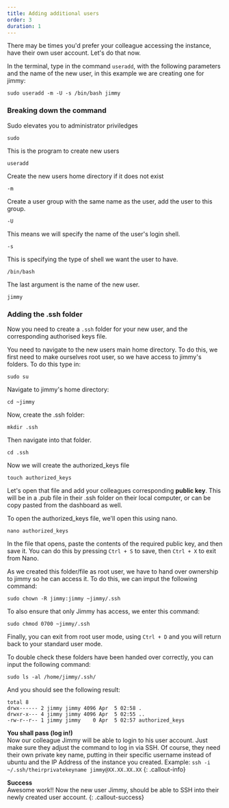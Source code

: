 ```yaml
---
title: Adding additional users
order: 3
duration: 1
---
```


There may be times you'd prefer your colleague accessing the instance, have their own user account.
Let's do that now.

In the terminal, type in the command `useradd`, with the following parameters and the name of the new user, in this example we are creating one for jimmy:
```
sudo useradd -m -U -s /bin/bash jimmy
```
### Breaking down the command

Sudo elevates you to administrator priviledges
```
sudo
```

This is the program to create new users

```
useradd
```

Create the new users home directory if it does not exist
```
-m
```

Create a user group with the same name as the user, add the user to this group.
```
-U
```

This means we will specify the name of the user's login shell.
```
-s
```

This is specifying the type of shell we want the user to have.
```
/bin/bash
```

The last argument is the name of the new user.
```
jimmy
```
### Adding the .ssh folder

Now you need to create a `.ssh` folder for your new user, and the corresponding authorised keys file.

You need to navigate to the new users main home directory. To do this, we first need to make ourselves root user, so we have access to jimmy's folders. To do this type in:

```
sudo su
```
Navigate to jimmy's home directory:
```
cd ~jimmy
```
Now, create the .ssh folder:
```
mkdir .ssh
```
Then navigate into that folder.
```
cd .ssh
```
Now we will create the authorized_keys file
```
touch authorized_keys
```
Let's open that file and add your colleagues corresponding **public key**. This will be in a .pub file in their .ssh folder on their local computer, or can be copy pasted from the dashboard as well.

To open the authorized_keys file, we'll open this using nano.
```
nano authorized_keys
```
In the file that opens, paste the contents of the required public key, and then save it. You can do this by pressing `Ctrl + S` to save, then `Ctrl + X` to exit from Nano.

As we created this folder/file as root user, we have to hand over ownership to jimmy so he can access it. To do this, we can imput the following command:
```
sudo chown -R jimmy:jimmy ~jimmy/.ssh
```
To also ensure that only Jimmy has access, we enter this command:
```
sudo chmod 0700 ~jimmy/.ssh
```

Finally, you can exit from root user mode, using `Ctrl + D` and you will return back to your standard user mode.

To double check these folders have been handed over correctly, you can input the following command:
```
sudo ls -al /home/jimmy/.ssh/
```
And you should see the following result:
```
total 8
drwx------ 2 jimmy jimmy 4096 Apr  5 02:58 .
drwxr-x--- 4 jimmy jimmy 4096 Apr  5 02:55 ..
-rw-r--r-- 1 jimmy jimmy    0 Apr  5 02:57 authorized_keys
```

**You shall pass (log in!)**  
Now our colleague Jimmy will be able to login to his user account. Just make sure they adjust the command to log in via SSH. Of course, they need their own private key name, putting in their specific username instead of ubuntu and the IP Address of the instance you created.
 Example:
    ```
    ssh -i ~/.ssh/theirprivatekeyname jimmy@XX.XX.XX.XX
    ```
 {: .callout-info}


**Success**  
Awesome work!! Now the new user Jimmy, should be able to SSH into their newly created user account.
 {: .callout-success}